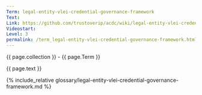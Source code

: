 ```yaml
---
Term: legal-entity-vlei-credential-governance-framework
Text: 
Link: https://github.com/trustoverip/acdc/wiki/legal-entity-vlei-credential-governance-framework
Videostart: 
Level: 3
permalink: /term_legal-entity-vlei-credential-governance-framework.html
---
```


{{ page.collection }} - {{ page.Term }}

   {{ page.text }}

{% include_relative glossary/legal-entity-vlei-credential-governance-framework.md %}
